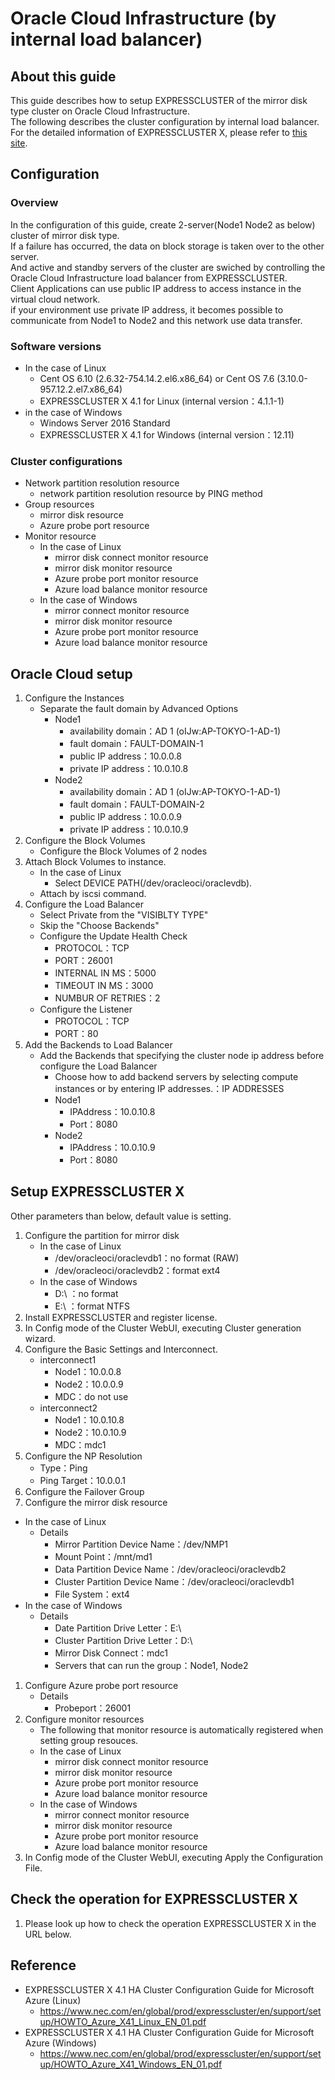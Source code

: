 Oracle Cloud Infrastructure (by internal load balancer)
===

About this guide
---
This guide describes how to setup EXPRESSCLUSTER of the mirror disk type cluster on Oracle Cloud Infrastructure.  
The following describes the cluster configuration by internal load balancer.  
For the detailed information of EXPRESSCLUSTER X, please refer to [this site](https://www.nec.com/en/global/prod/expresscluster/index.html).  

Configuration
---
### Overview
In the configuration of this guide, create 2-server(Node1 Node2 as below) cluster of mirror disk type.  
If a failure has occurred, the data on block storage is taken over to the other server.  
And active and standby servers of the cluster are swiched by controlling the Oracle Cloud Infrastructure load balancer from EXPRESSCLUSTER.  
Client Applications can use public IP address to access instance in the virtual cloud network.  
if your environment use private IP address, it becomes possible to communicate from Node1 to Node2 and this network use data transfer.  

### Software versions
- In the case of Linux
  - Cent OS 6.10 (2.6.32-754.14.2.el6.x86_64)
    or
    Cent OS 7.6 (3.10.0-957.12.2.el7.x86_64)
  - EXPRESSCLUSTER X 4.1 for Linux (internal version：4.1.1-1)
- in the case of Windows
  - Windows Server 2016 Standard
  - EXPRESSCLUSTER X 4.1 for Windows (internal version：12.11)

### Cluster configurations
- Network partition resolution resource
  - network partition resolution resource by PING method
- Group resources
  - mirror disk resource
  - Azure probe port resource
- Monitor resource
   - In the case of Linux
     - mirror disk connect monitor resource
     - mirror disk monitor resource
     - Azure probe port monitor resource
     - Azure load balance monitor resource
   - In the case of Windows
     - mirror connect monitor resource
     - mirror disk monitor resource
     - Azure probe port monitor resource
     - Azure load balance monitor resource

Oracle Cloud setup
---
1. Configure the Instances
   - Separate the fault domain by Advanced Options
     - Node1
        - availability domain：AD 1 (oIJw:AP-TOKYO-1-AD-1) 
        - fault domain：FAULT-DOMAIN-1
        - public IP address：10.0.0.8
        - private IP address：10.0.10.8
     - Node2
        - availability domain：AD 1 (oIJw:AP-TOKYO-1-AD-1)
        - fault domain：FAULT-DOMAIN-2
        - public IP address：10.0.0.9
        - private IP address：10.0.10.9
1. Configure the Block Volumes
   - Configure the Block Volumes of 2 nodes
1. Attach Block Volumes to instance.
   - In the case of Linux
      - Select DEVICE PATH(/dev/oracleoci/oraclevdb).
   - Attach by iscsi command.
1. Configure the Load Balancer
   - Select Private from the "VISIBLTY TYPE"
   - Skip the "Choose Backends"
   - Configure the Update Health Check
     - PROTOCOL：TCP
     - PORT：26001
     - INTERNAL IN MS：5000
     - TIMEOUT IN MS：3000
     - NUMBUR OF RETRIES：2
   - Configure the Listener
     - PROTOCOL：TCP
     - PORT：80
1. Add the Backends to Load Balancer
   - Add the Backends that specifying the cluster node ip address before configure the Load Balancer
     - Choose how to add backend servers by selecting compute instances or by entering IP addresses.：IP ADDRESSES
     - Node1
       - IPAddress：10.0.10.8
       - Port：8080
     - Node2
       - IPAddress：10.0.10.9
       - Port：8080

Setup EXPRESSCLUSTER X
---
Other parameters than below, default value is setting.

1. Configure the partition for mirror disk
   - In the case of Linux
     - /dev/oracleoci/oraclevdb1：no format (RAW)
     - /dev/oracleoci/oraclevdb2：format ext4
   - In the case of Windows
     - D:\ ：no format
     - E:\ ：format NTFS
1. Install EXPRESSCLUSTER and register license.
1. In Config mode of the Cluster WebUI, executing Cluster generation wizard.
1. Configure the Basic Settings and Interconnect.
   - interconnect1
     - Node1：10.0.0.8
     - Node2：10.0.0.9
     - MDC：do not use
   - interconnect2
     - Node1：10.0.10.8
     - Node2：10.0.10.9
     - MDC：mdc1
1. Configure the NP Resolution
   - Type：Ping
   - Ping Target：10.0.0.1
1. Configure the Failover Group
1. Configure the mirror disk resource
  - In the case of Linux
    - Details
      - Mirror Partition Device Name：/dev/NMP1
      - Mount Point：/mnt/md1
      - Data Partition Device Name：/dev/oracleoci/oraclevdb2
      - Cluster Partition Device Name：/dev/oracleoci/oraclevdb1
      - File System：ext4
  - In the case of Windows	
    - Details
      - Date Partition Drive Letter：E:\
      - Cluster Partition Drive Letter：D:\
      - Mirror Disk Connect：mdc1
      - Servers that can run the group：Node1, Node2
1. Configure Azure probe port resource
   - Details
     - Probeport：26001
1. Configure monitor resources
   - The following that monitor resource is automatically registered when setting group resouces.
   - In the case of Linux
     - mirror disk connect monitor resource
     - mirror disk monitor resource
     - Azure probe port monitor resource
     - Azure load balance monitor resource
   - In the case of Windows
     - mirror connect monitor resource
     - mirror disk monitor resource
     - Azure probe port monitor resource
     - Azure load balance monitor resource
1. In Config mode of the Cluster WebUI, executing Apply the Configuration File.

Check the operation for EXPRESSCLUSTER X
---
1. Please look up how to check the operation EXPRESSCLUSTER X in the URL below.

Reference
---
- EXPRESSCLUSTER X 4.1 HA Cluster Configuration Guide for Microsoft Azure (Linux)
   - https://www.nec.com/en/global/prod/expresscluster/en/support/setup/HOWTO_Azure_X41_Linux_EN_01.pdf
- EXPRESSCLUSTER X 4.1 HA Cluster Configuration Guide for Microsoft Azure (Windows)
   - https://www.nec.com/en/global/prod/expresscluster/en/support/setup/HOWTO_Azure_X41_Windows_EN_01.pdf
